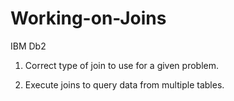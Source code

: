 # Working-on-Joins
IBM Db2


1. Correct type of join to use for a given problem.

2. Execute joins to query data from multiple tables.
